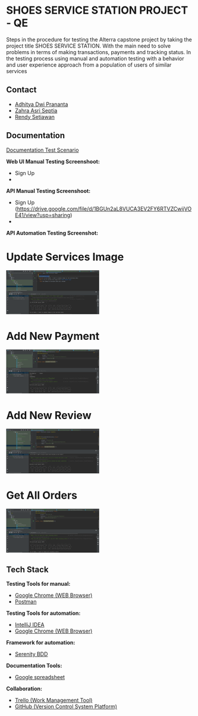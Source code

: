 
# SHOES SERVICE STATION PROJECT - QE

Steps in the procedure for testing the Alterra capstone project by taking the project title SHOES SERVICE STATION.
With the main need to solve problems in terms of making transactions, payments and tracking status.
In the testing process using manual and automation testing with a behavior and user experience approach from a population of users of similar services


## Contact

- [Adhitya Dwi Prananta](https://github.com/Adhitya87)
- [Zahra Asri Septia ](https://github.com/zahrasept)
- [Rendy Setiawan](https://github.com/rndsetiawan)


## Documentation

[Documentation Test Scenario](https://docs.google.com/spreadsheets/d/1TdS7NosiHK3OgMC5G-ekEdm0XI-P05fisq8BUzZf5Zo/edit#gid=659909770)


**Web UI Manual Testing Screenshoot:**
- Sign Up 
- 

**API Manual Testing Screenshoot:**
- Sign Up (https://drive.google.com/file/d/1BGUn2aL8VUCA3EV2FY6RTVZCwijVOE41/view?usp=sharing)
- 

**API Automation Testing Screenshot:**

# **Update Services Image**  
  <img width="250" alt="Update Services Image" src="https://github.com/alta-shoes-and-care/QE/blob/main/SS/API%20automation/UpdateServiceImage_(%2B).png">

# **Add New Payment**  
  <img width="250" alt="Add New Payment" src="https://github.com/alta-shoes-and-care/QE/blob/main/SS/API%20automation/AddNewPayment_(%2B).png">  
  
# **Add New Review**  
  <img width="250" alt="Add New Review" src="https://github.com/alta-shoes-and-care/QE/blob/main/SS/API%20automation/CreateReview_(%2B).png">  
  
# **Get All Orders**  
  <img width="250" alt="Get All Orders" src="https://github.com/alta-shoes-and-care/QE/blob/main/SS/API%20automation/GetAllOrder_(%2B).png">  
  



## Tech Stack

**Testing Tools for manual:**
- [Google Chrome (WEB Browser)](https://www.google.com/chrome/)
- [Postman](https://www.postman.com/)

**Testing Tools for automation:** 
- [IntelliJ IDEA](https://www.jetbrains.com/idea/)
- [Google Chrome (WEB Browser)](https://www.google.com/chrome/)

**Framework for automation:**
- [Serenity BDD](https://serenity-bdd.info/)

**Documentation Tools:** 
- [Google spreadsheet](https://www.google.com/sheets/about/)

**Collaboration:**
- [Trello (Work Management Tool)](https://trello.com/)
- [GitHub (Version Control System Platform)](https://github.com/)

